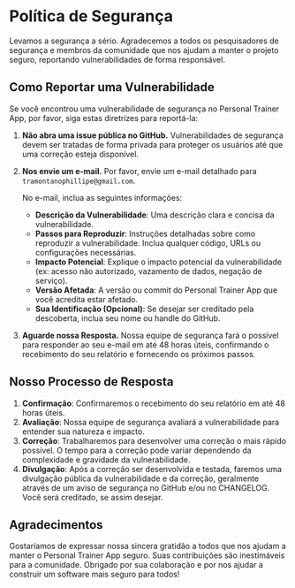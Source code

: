 # Política de Segurança

Levamos a segurança a sério. Agradecemos a todos os pesquisadores de segurança e membros da comunidade que nos ajudam a manter o projeto seguro, reportando vulnerabilidades de forma responsável.

## Como Reportar uma Vulnerabilidade

Se você encontrou uma vulnerabilidade de segurança no Personal Trainer App, por favor, siga estas diretrizes para reportá-la:

1.  **Não abra uma issue pública no GitHub.** Vulnerabilidades de segurança devem ser tratadas de forma privada para proteger os usuários até que uma correção esteja disponível.

2.  **Nos envie um e-mail.** Por favor, envie um e-mail detalhado para `tramontanophillipe@gmail.com`.

    No e-mail, inclua as seguintes informações:
    -   **Descrição da Vulnerabilidade**: Uma descrição clara e concisa da vulnerabilidade.
    -   **Passos para Reproduzir**: Instruções detalhadas sobre como reproduzir a vulnerabilidade. Inclua qualquer código, URLs ou configurações necessárias.
    -   **Impacto Potencial**: Explique o impacto potencial da vulnerabilidade (ex: acesso não autorizado, vazamento de dados, negação de serviço).
    -   **Versão Afetada**: A versão ou commit do Personal Trainer App que você acredita estar afetado.
    -   **Sua Identificação (Opcional)**: Se desejar ser creditado pela descoberta, inclua seu nome ou handle do GitHub.

3.  **Aguarde nossa Resposta.** Nossa equipe de segurança fará o possível para responder ao seu e-mail em até 48 horas úteis, confirmando o recebimento do seu relatório e fornecendo os próximos passos.

## Nosso Processo de Resposta

1.  **Confirmação**: Confirmaremos o recebimento do seu relatório em até 48 horas úteis.
2.  **Avaliação**: Nossa equipe de segurança avaliará a vulnerabilidade para entender sua natureza e impacto.
3.  **Correção**: Trabalharemos para desenvolver uma correção o mais rápido possível. O tempo para a correção pode variar dependendo da complexidade e gravidade da vulnerabilidade.
4.  **Divulgação**: Após a correção ser desenvolvida e testada, faremos uma divulgação pública da vulnerabilidade e da correção, geralmente através de um aviso de segurança no GitHub e/ou no CHANGELOG. Você será creditado, se assim desejar.

## Agradecimentos

Gostaríamos de expressar nossa sincera gratidão a todos que nos ajudam a manter o Personal Trainer App seguro. Suas contribuições são inestimáveis para a comunidade.
Obrigado por sua colaboração e por nos ajudar a construir um software mais seguro para todos!
